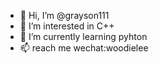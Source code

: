 - 👋 Hi, I’m @grayson111
- 👀 I’m interested in C++
- 🌱 I’m currently learning pyhton
- 📫  reach me wechat:woodielee

